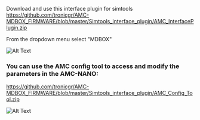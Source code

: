 Download and use this interface plugin for simtools
https://github.com/tronicgr/AMC-MDBOX_FIRMWARE/blob/master/Simtools_interface_plugin/AMC_InterfacePlugin.zip

From the dropdown menu select "MDBOX"

![Alt Text](https://github.com/tronicgr/AMC-MDBOX_FIRMWARE/blob/master/Simtools_interface_plugin/AMC_interface_plugin_MDBOX.jpg)

### You can use the AMC config tool to access and modify the parameters in the AMC-NANO:
https://github.com/tronicgr/AMC-MDBOX_FIRMWARE/blob/master/Simtools_interface_plugin/AMC_Config_Tool.zip

![Alt Text](https://github.com/tronicgr/AMC-MDBOX_FIRMWARE/blob/master/Simtools_interface_plugin/AMC_config_MDBOX.jpg)
